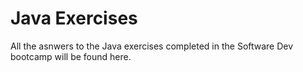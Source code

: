 # Java Exercises
All the asnwers to the Java exercises completed in the Software Dev bootcamp will be found here.